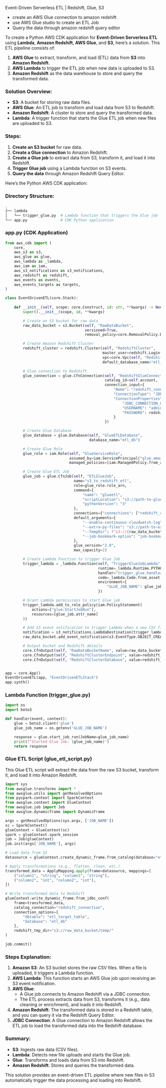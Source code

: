 Event-Driven Serverless ETL | Redshift, Glue, S3

- create an AWS Glue connection to amazon redshift
- use AWS Glue studio to create an ETL Job
- Query the data through amazon redshift query editor


To create a Python AWS CDK application for **Event-Driven Serverless ETL** using **Lambda**, **Amazon Redshift**, **AWS Glue**, and **S3**, here’s a solution. This ETL pipeline consists of:

1. **AWS Glue** to extract, transform, and load (ETL) data from **S3** into **Amazon Redshift**.
2. **AWS Lambda** to trigger the ETL job when new data is uploaded to S3.
3. **Amazon Redshift** as the data warehouse to store and query the transformed data.

### Solution Overview:
- **S3**: A bucket for storing raw data files.
- **AWS Glue**: An ETL job to transform and load data from S3 to Redshift.
- **Amazon Redshift**: A cluster to store and query the transformed data.
- **Lambda**: A trigger function that starts the Glue ETL job when new files are uploaded to S3.

### Steps:
1. **Create an S3 bucket** for raw data.
2. **Create a Glue connection** to Amazon Redshift.
3. **Create a Glue job** to extract data from S3, transform it, and load it into Redshift.
4. **Trigger Glue job** using a Lambda function on S3 events.
5. **Query the data** through Amazon Redshift Query Editor.

Here’s the Python AWS CDK application:

### Directory Structure:

```bash
.
├── lambda
│   └── trigger_glue.py  # Lambda function that triggers the Glue job
└── app.py               # CDK Python application
```

### app.py (CDK Application)

```python
from aws_cdk import (
    core,
    aws_s3 as s3,
    aws_glue as glue,
    aws_lambda as _lambda,
    aws_iam as iam,
    aws_s3_notifications as s3_notifications,
    aws_redshift as redshift,
    aws_events as events,
    aws_events_targets as targets,
)

class EventDrivenETL(core.Stack):
    
    def __init__(self, scope: core.Construct, id: str, **kwargs) -> None:
        super().__init__(scope, id, **kwargs)

        # Create an S3 bucket for raw data
        raw_data_bucket = s3.Bucket(self, "RawDataBucket",
                                    versioned=True,
                                    removal_policy=core.RemovalPolicy.DESTROY)

        # Create Amazon Redshift Cluster
        redshift_cluster = redshift.Cluster(self, "RedshiftCluster",
                                            master_user=redshift.Login(master_username="admin"),
                                            vpc=core.Vpc(self, "RedshiftVpc"),
                                            default_database_name="etl_db")

        # Glue connection to Redshift
        glue_connection = glue.CfnConnection(self, "RedshiftGlueConnection",
                                             catalog_id=self.account,
                                             connection_input={
                                                 "Name": "redshift_connection",
                                                 "ConnectionType": "JDBC",
                                                 "ConnectionProperties": {
                                                     "JDBC_CONNECTION_URL": redshift_cluster.cluster_endpoint.socket_address,
                                                     "USERNAME": "admin",
                                                     "PASSWORD": redshift_cluster.secret.secret_value.to_string()
                                                 }
                                             })

        # Create Glue Database
        glue_database = glue.Database(self, "GlueETLDatabase",
                                      database_name="etl_db")

        # Create Glue Role
        glue_role = iam.Role(self, "GlueServiceRole",
                             assumed_by=iam.ServicePrincipal("glue.amazonaws.com"),
                             managed_policies=[iam.ManagedPolicy.from_aws_managed_policy_name("service-role/AWSGlueServiceRole")])

        # Create Glue ETL Job
        glue_job = glue.CfnJob(self, "ETLGlueJob",
                               name="s3_to_redshift_etl",
                               role=glue_role.role_arn,
                               command={
                                   "name": "glueetl",
                                   "scriptLocation": "s3://path-to-glue-script/glue_etl_script.py",
                                   "pythonVersion": "3"
                               },
                               connections={"connections": ["redshift_connection"]},
                               default_arguments={
                                   "--enable-continuous-cloudwatch-log": "true",
                                   "--extra-py-files": "s3://path-to-extra-py-files/",
                                   "--TempDir": f"s3://{raw_data_bucket.bucket_name}/temp/",
                                   "--job-bookmark-option": "job-bookmark-enable"
                               },
                               glue_version="2.0",
                               max_capacity=2)

        # Create Lambda Function to trigger Glue Job
        trigger_lambda = _lambda.Function(self, "TriggerGlueJobLambda",
                                          runtime=_lambda.Runtime.PYTHON_3_8,
                                          handler="trigger_glue.handler",
                                          code=_lambda.Code.from_asset("lambda"),
                                          environment={
                                              "GLUE_JOB_NAME": glue_job.name
                                          })

        # Grant Lambda permissions to start Glue job
        trigger_lambda.add_to_role_policy(iam.PolicyStatement(
            actions=["glue:StartJobRun"],
            resources=[glue_job.attr_name]
        ))

        # Add S3 event notification to trigger Lambda when a new CSV file is uploaded
        notification = s3_notifications.LambdaDestination(trigger_lambda)
        raw_data_bucket.add_event_notification(s3.EventType.OBJECT_CREATED, notification, s3.NotificationKeyFilter(suffix=".csv"))

        # Output bucket and Redshift details
        core.CfnOutput(self, "RawDataBucketName", value=raw_data_bucket.bucket_name)
        core.CfnOutput(self, "RedshiftClusterEndpoint", value=redshift_cluster.cluster_endpoint.hostname)
        core.CfnOutput(self, "RedshiftClusterDatabase", value=redshift_cluster.default_database_name)


app = core.App()
EventDrivenETL(app, "EventDrivenETLStack")
app.synth()
```

### Lambda Function (trigger_glue.py)

```python
import os
import boto3

def handler(event, context):
    glue = boto3.client('glue')
    glue_job_name = os.getenv('GLUE_JOB_NAME')

    response = glue.start_job_run(JobName=glue_job_name)
    print(f"Started Glue Job: {glue_job_name}")
    return response
```

### Glue ETL Script (glue_etl_script.py)

This Glue ETL script will extract the data from the raw S3 bucket, transform it, and load it into Amazon Redshift.

```python
import sys
from awsglue.transforms import *
from awsglue.utils import getResolvedOptions
from pyspark.context import SparkContext
from awsglue.context import GlueContext
from awsglue.job import Job
from awsglue.dynamicframe import DynamicFrame

args = getResolvedOptions(sys.argv, ['JOB_NAME'])
sc = SparkContext()
glueContext = GlueContext(sc)
spark = glueContext.spark_session
job = Job(glueContext)
job.init(args['JOB_NAME'], args)

# Load data from S3
datasource = glueContext.create_dynamic_frame.from_catalog(database="etl_db", table_name="s3_raw_data_table")

# Apply transformations (e.g., flatten, clean, etc.)
transformed_data = ApplyMapping.apply(frame=datasource, mappings=[
    ("column1", "string", "column1", "string"),
    ("column2", "int", "column2", "int"),
])

# Write transformed data to Redshift
glueContext.write_dynamic_frame.from_jdbc_conf(
    frame=transformed_data,
    catalog_connection="redshift_connection",
    connection_options={
        "dbtable": "etl_target_table",
        "database": "etl_db"
    },
    redshift_tmp_dir="s3://raw_data_bucket/temp/"
)

job.commit()
```

### Steps Explanation:

1. **Amazon S3**: An S3 bucket stores the raw CSV files. When a file is uploaded, it triggers a Lambda function.
2. **AWS Lambda**: This function starts an AWS Glue job upon receiving an S3 event notification.
3. **AWS Glue**:
   - A Glue job connects to Amazon Redshift via a JDBC connection.
   - The ETL process extracts data from S3, transforms it (e.g., data cleaning or enrichment), and loads it into Redshift.
4. **Amazon Redshift**: The transformed data is stored in a Redshift table, and you can query it via the Redshift Query Editor.
5. **JDBC Connection**: A Glue connection to Amazon Redshift allows the ETL job to load the transformed data into the Redshift database.

### Summary:
- **S3**: Ingests raw data (CSV files).
- **Lambda**: Detects new file uploads and starts the Glue job.
- **Glue**: Transforms and loads data from S3 into Redshift.
- **Amazon Redshift**: Stores and queries the transformed data.

This solution provides an event-driven ETL pipeline where new files in S3 automatically trigger the data processing and loading into Redshift.
